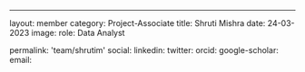 ---
layout: member
category: Project-Associate
title: Shruti Mishra
date: 24-03-2023
image: 
role: Data Analyst

permalink: 'team/shrutim'
social:
    linkedin: 
    twitter:
    orcid: 
    google-scholar: 
    email: 